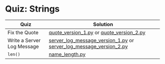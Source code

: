 # Quiz: Strings

| Quiz | Solution |
| --- | --- |
| Fix the Quote | [quote_version_1.py](https://github.com/andreyyohanes/Udacity-Introduction-to-Python-Programming/blob/main/01%20Data%20Types%20and%20Operators/04%20Quiz%20Strings/quote_version_1.py) or [quote_version_2.py](https://github.com/andreyyohanes/Udacity-Introduction-to-Python-Programming/blob/main/01%20Data%20Types%20and%20Operators/04%20Quiz%20Strings/quote_version_2.py) |
| Write a Server Log Message | [server_log_message_version_1.py](https://github.com/andreyyohanes/Udacity-Introduction-to-Python-Programming/blob/main/01%20Data%20Types%20and%20Operators/04%20Quiz%20Strings/server_log_message_version_1.py) or [server_log_message_version_2.py](https://github.com/andreyyohanes/Udacity-Introduction-to-Python-Programming/blob/main/01%20Data%20Types%20and%20Operators/04%20Quiz%20Strings/server_log_message_version_2.py) |
| `len()` | [name_length.py](https://github.com/andreyyohanes/Udacity-Introduction-to-Python-Programming/blob/main/01%20Data%20Types%20and%20Operators/04%20Quiz%20Strings/name_length.py) |
